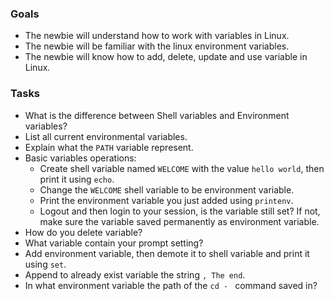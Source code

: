 ### Goals
- The newbie will understand how to work with variables in Linux.
- The newbie will be familiar with the linux environment variables.
- The newbie will know how to add, delete, update and use variable in Linux.

### Tasks
- What is the difference between Shell variables and Environment variables?
- List all current environmental variables.
- Explain what the `PATH` variable represent.
- Basic variables operations: 
  - Create shell variable named `WELCOME` with the value `hello world`, then print it using `echo`.
  - Change the `WELCOME` shell variable to be environment variable.
  - Print the environment variable you just added using `printenv`.
  - Logout and then login to your session, is the variable still set?
  If not, make sure the variable saved permanently as environment variable.
- How do you delete variable?
- What variable contain your prompt setting?
- Add environment variable, then demote it to shell variable and print it using `set`.
- Append to already exist variable the string `, The end`.
- In what environment variable the path of the `cd - ` command saved in? 